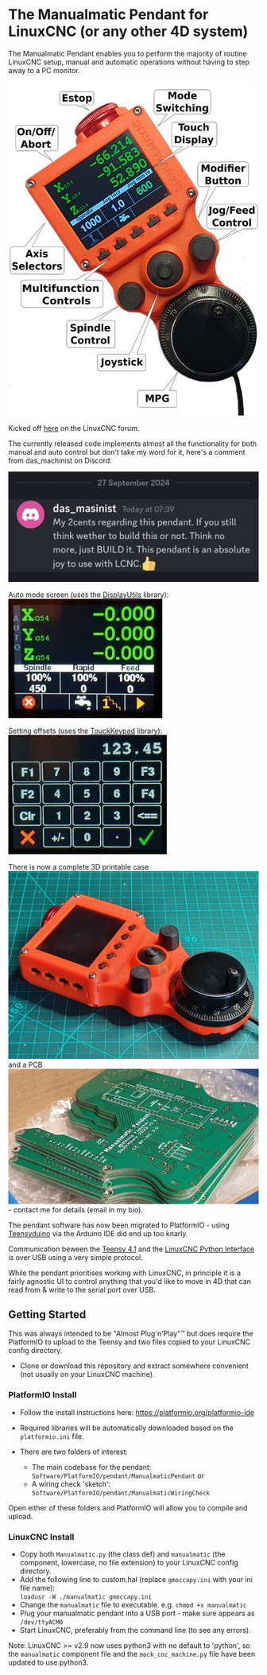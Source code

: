 # The Manualmatic Pendant for LinuxCNC (or any other 4D system)


The Manualmatic Pendant enables you to perform the majority of routine LinuxCNC setup, manual and automatic operations without having to step away to a PC monitor.

![Manualmatic Controls Overview](images/manualmatic_whole_small_annotated.png)


Kicked off [here](https://forum.linuxcnc.org/18-computer/44682-arduino-teensy-python-interface-manualmatic-mpg-pendant) on the LinuxCNC forum.

The currently released code implements almost all the functionality for both manual and auto control but don't take my word for it, here's a comment from das_machinist on Discord:

![Manualmatic Just Build It](images/manualmatic_just_build_it.jpg)

Auto mode screen (uses the [DisplayUtils](https://github.com/Stutchbury/DisplayUtils) library):
![auto screen](images/manualmatic-auto.jpg)

Setting offsets (uses the [TouckKeypad](https://github.com/Stutchbury/TouchKeypad) library):
![offset screen](images/manualmatic-offset-keypad.jpg)

There is now a complete 3D printable case ![manualmatic case](images/manualmatic-case-closed.jpeg) and a PCB ![manualmatic PCBs](images/manualmatic-pcbs.jpeg) - contact me for details (email in my bio).


The pendant software has now been migrated to PlatformIO - using [Teensyduino](https://www.pjrc.com/teensy/td_download.html) via the Arduino IDE did end up too knarly.


Communication beween the [Teensy 4.1](https://www.pjrc.com/store/teensy41.html) and the [LinuxCNC Python Interface](https://www.linuxcnc.org/docs/html/config/python-interface.html) is over USB using a very simple protocol.


While the pendant prioritises working with LinuxCNC, in principle it is a fairly agnostic UI to control anything that you'd like to move in 4D that can read from & write to the serial port over USB.



## Getting Started

This was always intended to be "Almost Plug'n'Play"&trade; but does require the PlatformIO to upload to the Teensy and two files copied to your LinuxCNC config directory.

- Clone or download this repository and extract somewhere convenient (not usually on your LinuxCNC machine).

### PlatformIO Install

- Follow the install instructions here: https://platformio.org/platformio-ide

- Required libraries will be automatically downloaded based on the ```platformio.ini``` file.


- There are two folders of interest: 
  - The main codebase for the pendant: ```Software/PlatformIO/pendant/ManualmaticPendant``` or
  - A wiring check 'sketch': ```Software/PlatformIO/pendant/ManualmaticWiringCheck```

Open either of these folders and PlatformIO will allow you to compile and upload.

### LinuxCNC Install

- Copy both ```Manualmatic.py``` (the class def) and ```manualmatic``` (the component, lowercase, no file extension) to your LinuxCNC config directory.
- Add the following line to custom.hal (replace ```gmoccapy.ini``` with your ini file name):    
```loadusr -W ./manualmatic gmoccapy.ini```
- Change the ```manualmatic``` file to executable. e.g. ```chmod +x manualmatic``` 
- Plug your manualmatic pendant into a USB port - make sure appears as ```/dev/ttyACM0```
- Start LinuxCNC, preferably from the command line (to see any errors).

Note: LinuxCNC >= v2.9 now uses python3 with no default to 'python', so the ```manualmatic``` component file and the ```mock_cnc_machine.py``` file have been updated to use python3.







